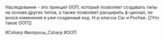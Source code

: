 
Наследование - это принцип ООП, который позволяет создавать типы на основе других типов, а также позволяет расширить ф-ционал, не внося изменения в уже созданный код. Н-р классы Car и Pochse.
[[Что такое ООП]]

#Csharp #вопросы_Csharp #ООП 
